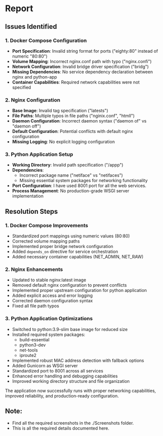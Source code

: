 # Report

## Issues Identified

### 1. Docker Compose Configuration
- **Port Specification**: Invalid string format for ports ("eighty:80" instead of numeric "80:80")
- **Volume Mapping**: Incorrect nginx.conf path with typo ("nginx.confi")
- **Network Configuration**: Invalid bridge driver specification ("bridg")
- **Missing Dependencies**: No service dependency declaration between nginx and python-app
- **Container Capabilities**: Required network capabilities were not specified

### 2. Nginx Configuration
- **Base Image**: Invalid tag specification ("latests")
- **File Paths**: Multiple typos in file paths ("nginix.conf", "htmll")
- **Daemon Configuration**: Incorrect daemon syntax ("daemon of" vs "daemon off")
- **Default Configuration**: Potential conflicts with default nginx configuration
- **Missing Logging**: No explicit logging configuration

### 3. Python Application Setup
- **Working Directory**: Invalid path specification ("/appp")
- **Dependencies**: 
  - Incorrect package name ("netiface" vs "netifaces")
  - Missing essential system packages for networking functionality
- **Port Configuration**: I have used 8001 port for all the web services.
- **Process Management**: No production-grade WSGI server implementation

## Resolution Steps

### 1. Docker Compose Improvements
- Standardized port mappings using numeric values (80:80)
- Corrected volume mapping paths
- Implemented proper bridge network configuration
- Added `depends_on` directive for service orchestration
- Added necessary container capabilities (NET_ADMIN, NET_RAW)

### 2. Nginx Enhancements
- Updated to stable nginx:latest image
- Removed default nginx configuration to prevent conflicts
- Implemented proper upstream configuration for python application
- Added explicit access and error logging
- Corrected daemon configuration syntax
- Fixed all file path typos

### 3. Python Application Optimizations
- Switched to python:3.9-slim base image for reduced size
- Installed required system packages:
  - build-essential
  - python3-dev
  - net-tools
  - iproute2
- Implemented robust MAC address detection with fallback options
- Added Gunicorn as WSGI server
- Standardized port to 8001 across all services
- Enhanced error handling and debugging capabilities
- Improved working directory structure and file organization

The application now successfully runs with proper networking capabilities, improved reliability, and production-ready configuration.

## Note:
- Find all the required screenshots in the ./Screenshots folder.
- This is all the required details documented here.